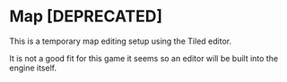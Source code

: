 
# Map [DEPRECATED]

This is a temporary map editing setup using the Tiled editor.

It is not a good fit for this game it seems so an editor will be built into the engine itself.
